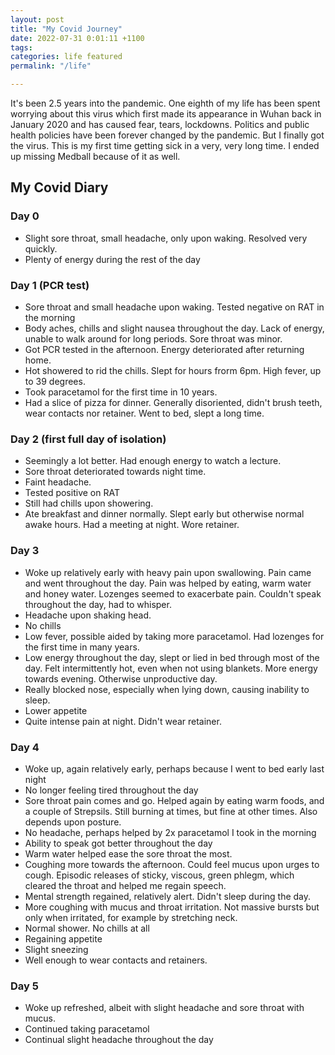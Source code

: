 ```yaml
---
layout: post
title: "My Covid Journey"
date: 2022-07-31 0:01:11 +1100
tags: 
categories: life featured
permalink: "/life"

---
```


It's been 2.5 years into the pandemic. One eighth of my life has been spent worrying about this virus which first made its appearance in Wuhan back in January 2020 and has caused fear, tears, lockdowns. Politics and public health policies have been forever changed by the pandemic. But I finally got the virus. This is my first time getting sick in a very, very long time. I ended up missing Medball because of it as well.

## My Covid Diary

### Day 0

- Slight sore throat, small headache, only upon waking. Resolved very quickly.
- Plenty of energy during the rest of the day 

### Day 1 (PCR test)

- Sore throat and small headache upon waking. Tested negative on RAT in the morning
- Body aches, chills and slight nausea throughout the day. Lack of energy, unable to walk around for long periods. Sore throat was minor.
- Got PCR tested in the afternoon. Energy deteriorated after returning home.
- Hot showered to rid the chills. Slept for hours frorm 6pm. High fever, up to 39 degrees.
- Took paracetamol for the first time in 10 years.
- Had a slice of pizza for dinner. Generally disoriented, didn't brush teeth, wear contacts nor retainer. Went to bed, slept a long time.

### Day 2 (first full day of isolation)

- Seemingly a lot better. Had enough energy to watch a lecture.
- Sore throat deteriorated towards night time.
- Faint headache.
- Tested positive on RAT
- Still had chills upon showering.
- Ate breakfast and dinner normally. Slept early but otherwise normal awake hours. Had a meeting at night. Wore retainer.

### Day 3
- Woke up relatively early with heavy pain upon swallowing. Pain came and went throughout the day. Pain was helped by eating, warm water and honey water. Lozenges seemed to exacerbate pain. Couldn't speak throughout the day, had to whisper.
- Headache upon shaking head.
- No chills
- Low fever, possible aided by taking more paracetamol. Had lozenges for the first time in many years.
- Low energy throughout the day, slept or lied in bed through most of the day. Felt intermittently hot, even when not using blankets. More energy towards evening. Otherwise unproductive day.
- Really blocked nose, especially when lying down, causing inability to sleep.
- Lower appetite
- Quite intense pain at night. Didn't wear retainer.

### Day 4
- Woke up, again relatively early, perhaps because I went to bed early last night
- No longer feeling tired throughout the day
- Sore throat pain comes and go. Helped again by eating warm foods, and a couple of Strepsils. Still burning at times, but fine at other times. Also depends upon posture.
- No headache, perhaps helped by 2x paracetamol I took in the morning
- Ability to speak got better throughout the day
- Warm water helped ease the sore throat the most.
- Coughing more towards the afternoon. Could feel mucus upon urges to cough. Episodic releases of sticky, viscous, green phlegm, which cleared the throat and helped me regain speech.
- Mental strength regained, relatively alert. Didn't sleep during the day.
- More coughing with mucus and throat irritation. Not massive bursts but only when irritated, for example by stretching neck.
- Normal shower. No chills at all
- Regaining appetite
- Slight sneezing
- Well enough to wear contacts and retainers.


### Day 5
- Woke up refreshed, albeit with slight headache and sore throat with mucus.
- Continued taking paracetamol
- Continual slight headache throughout the day